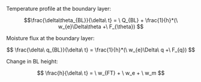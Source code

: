 Temperature profile at the boundary layer:

$$\frac{\delta\theta_{BL}}{\delta\ t} = \ Q_{BL} + \frac{1}{h}*(\ w_{e}\Delta\theta +\ F_{\theta}) $$


Moisture flux at the boundary layer:

$$ \frac{\delta\ q_{BL}}{\delta\ t} = \frac{1}{h}*(\ w_{e}\Delta\ q +\ F_{q}) $$

Change in BL height:

$$ \frac{h}{\delta\ t} = \ w_{FT} + \ w_e + \ w_m $$
